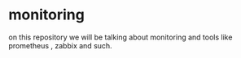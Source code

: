 # monitoring
on this repository we will be talking about monitoring and tools like prometheus , zabbix and such.
